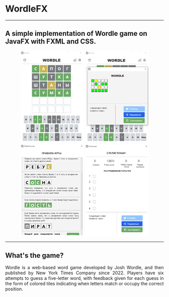 # WordleFX

----

## A simple implementation of Wordle game on JavaFX with FXML and CSS.

<div align="center">
    <img src="src/main/resources/com/wordle/image/screenshots/screenshot1.png" style="width: 40%;" alt="">
    <img src="src/main/resources/com/wordle/image/screenshots/screenshot2.png" style="width: 40%;" alt="">
    <img src="src/main/resources/com/wordle/image/screenshots/screenshot3.png" style="width: 40%;" alt="">
    <img src="src/main/resources/com/wordle/image/screenshots/screenshot4.png" style="width: 40%;" alt="">
</div>

----

## What's the game?

<p style="text-align: justify">
    Wordle is a web-based word game developed by Josh Wordle, and then published by New York Times Company since 2022. Players have six attempts to guess a five-letter word, with feedback given for each guess in the form of colored tiles indicating when letters match or occupy the correct position.
</p>

